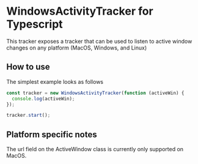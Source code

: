 # WindowsActivityTracker for Typescript

This tracker exposes a tracker that can be used to listen to active window changes on any platform (MacOS, Windows, and Linux)

## How to use

The simplest example looks as follows

```ts
const tracker = new WindowsActivityTracker(function (activeWin) {
  console.log(activeWin);
});

tracker.start();
```

## Platform specific notes

The url field on the ActiveWindow class is currently only supported on MacOS.
